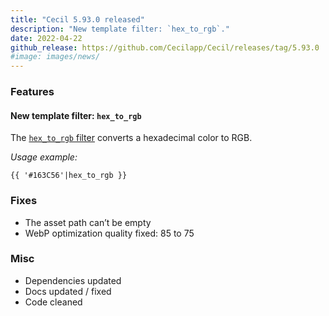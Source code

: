 ```yaml
---
title: "Cecil 5.93.0 released"
description: "New template filter: `hex_to_rgb`."
date: 2022-04-22
github_release: https://github.com/Cecilapp/Cecil/releases/tag/5.93.0
#image: images/news/
---
```

### Features

#### New template filter: `hex_to_rgb`

The [`hex_to_rgb` filter](/documentation/templates/#hex-to-rgb) converts a hexadecimal color to RGB.

_Usage example:_

```twig
{{ '#163C56'|hex_to_rgb }}
```

### Fixes

- The asset path can’t be empty
- WebP optimization quality fixed: 85 to 75

### Misc

- Dependencies updated
- Docs updated / fixed
- Code cleaned
